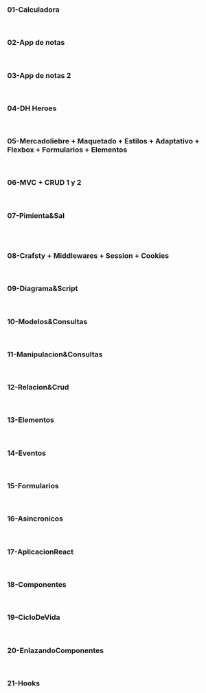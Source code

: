 <h3>01-Calculadora</h3><br/>
<h3>02-App de notas</h3><br/>
<h3>03-App de notas 2</h3><br/>
<h3>04-DH Heroes</h3><br/>
<h3>05-Mercadoliebre + Maquetado + Estilos + Adaptativo + Flexbox + Formularios + Elementos</h3><br/>
<h3>06-MVC + CRUD 1 y 2</h3><br/>
<h3>07-Pimienta&Sal</h3><br/><br/>
<h3>08-Crafsty + Middlewares + Session + Cookies</h3><br/>
<h3>09-Diagrama&Script</h3><br/>
<h3>10-Modelos&Consultas</h3><br/>
<h3>11-Manipulacion&Consultas</h3><br/>
<h3>12-Relacion&Crud</h3><br/>
<h3>13-Elementos</h3><br/>
<h3>14-Eventos</h3><br/>
<h3>15-Formularios</h3><br/>
<h3>16-Asincronicos</h3><br/>
<h3>17-AplicacionReact</h3><br/>
<h3>18-Componentes</h3><br/>
<h3>19-CicloDeVida</h3><br/>
<h3>20-EnlazandoComponentes</h3><br/>
<h3>21-Hooks</h3><br/>
